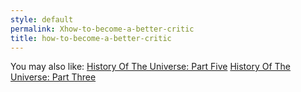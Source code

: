 ```yaml
---
style: default
permalink: Xhow-to-become-a-better-critic
title: how-to-become-a-better-critic
---
```

You may also like:
[History Of The Universe: Part Five](http://scp-wiki.net/history-of-the-universe-part-five)
[History Of The Universe: Part Three](http://scp-wiki.net/history-of-the-universe-part-three)
